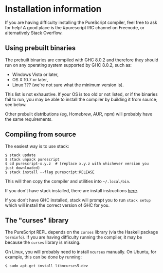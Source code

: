 # Installation information

If you are having difficulty installing the PureScript compiler, feel free to
ask for help! A good place is the #purescript IRC channel on Freenode, or
alternatively Stack Overflow.

## Using prebuilt binaries

The prebuilt binaries are compiled with GHC 8.0.2 and therefore they should
run on any operating system supported by GHC 8.0.2, such as:

* Windows Vista or later,
* OS X 10.7 or later,
* Linux ??? (we're not sure what the minimum version is).

This list is not exhaustive. If your OS is too old or not listed, or if the
binaries fail to run, you may be able to install the compiler by building it
from source; see below.

Other prebuilt distributions (eg, Homebrew, AUR, npm) will probably have the
same requirements.

## Compiling from source

The easiest way is to use stack:

```
$ stack update
$ stack unpack purescript
$ cd purescript-x.y.z  # (replace x.y.z with whichever version you just downloaded)
$ stack install --flag purescript:RELEASE
```

This will then copy the compiler and utilities into `~/.local/bin`.


If you don't have stack installed, there are install instructions
[here](https://github.com/commercialhaskell/stack/blob/master/doc/install_and_upgrade.md).

If you don't have GHC installed, stack will prompt you to run `stack setup`
which will install the correct version of GHC for you.

## The "curses" library

The PureScript REPL depends on the `curses` library (via the Haskell package
`terminfo`). If you are having difficulty running the compiler, it may be
because the `curses` library is missing.

On Linux, you will probably need to install `ncurses` manually. On Ubuntu, for
example, this can be done by running:

```
$ sudo apt-get install libncurses5-dev
```
